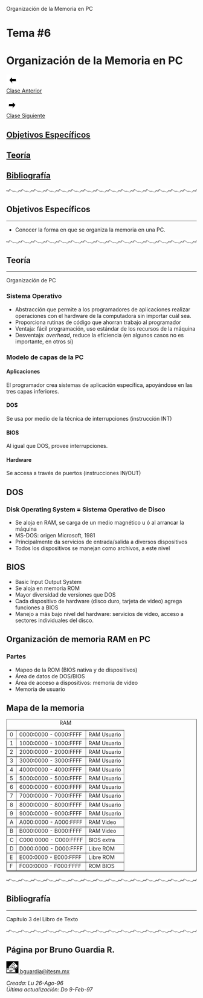  Organización de la Memoria en PC

Tema #6
=======

Organización de la Memoria en PC
================================

[![Sesión Anterior](../../images/anterior.gif)  
Clase Anterior](clase05.md)

[![Sesión Siguiente](../../images/sigue.gif)  
Clase Siguiente](../Temas/clase07.md)

[Objetivos Específicos](#objetivos-específicos)
----------------------------------

[Teoría](#teoría)
-----------------

[Bibliografía](#bibliografía)
-----------------------

![](../../images/waveline.gif)

## Objetivos Específicos

---------------------

* Conocer la forma en que se organiza la memoria en una PC.

![Línea de separación](../../images/waveline.gif)

## Teoría

------

Organización de PC

### Sistema Operativo

* Abstracción que permite a los programadores de aplicaciones realizar operaciones con el hardware de la computadora sin importar cuál sea.
* Proporciona rutinas de código que ahorran trabajo al programador
* Ventaja: fácil programación, uso estándar de los recursos de la máquina
* Desventaja: _overhead_, reduce la eficiencia (en algunos casos no es importante, en otros sí)

### Modelo de capas de la PC

#### Aplicaciones

El programador crea sistemas de aplicación específica, apoyándose en las tres capas inferiores.

#### DOS

Se usa por medio de la técnica de interrupciones (instrucción INT)

#### BIOS

Al igual que DOS, provee interrupciones.

#### Hardware

Se accesa a través de puertos (instrucciones IN/OUT)

DOS
---

### Disk Operating System = Sistema Operativo de Disco

* Se aloja en RAM, se carga de un medio magnético u ó al arrancar la máquina
* MS-DOS: origen Microsoft, 1981
* Principalmente da servicios de entrada/salida a diversos dispositivos
* Todos los dispositivos se manejan como archivos, a este nivel

BIOS
----

* Basic Input Output System
* Se aloja en memoria ROM
* Mayor diversidad de versiones que DOS
* Cada dispositivo de hardware (disco duro, tarjeta de video) agrega funciones a BIOS
* Manejo a más bajo nivel del hardware: servicios de video, acceso a sectores individuales del disco.

Organización de memoria RAM en PC
---------------------------------

### Partes

* Mapeo de la ROM (BIOS nativa y de dispositivos)
* Área de datos de DOS/BIOS
* Área de acceso a dispositivos: memoria de video
* Memoria de usuario

## Mapa de la memoria

<table border="1" cellpadding="2"><caption align="top">RAM</caption>

<tbody>

<tr>

<td>0</td>

<td>0000:0000 - 0000:FFFF</td>

<td>RAM Usuario</td>

</tr>

<tr>

<td>1</td>

<td>1000:0000 - 1000:FFFF</td>

<td>RAM Usuario</td>

</tr>

<tr>

<td>2</td>

<td>2000:0000 - 2000:FFFF</td>

<td>RAM Usuario</td>

</tr>

<tr>

<td>3</td>

<td>3000:0000 - 3000:FFFF</td>

<td>RAM Usuario</td>

</tr>

<tr>

<td>4</td>

<td>4000:0000 - 4000:FFFF</td>

<td>RAM Usuario</td>

</tr>

<tr>

<td>5</td>

<td>5000:0000 - 5000:FFFF</td>

<td>RAM Usuario</td>

</tr>

<tr>

<td>6</td>

<td>6000:0000 - 6000:FFFF</td>

<td>RAM Usuario</td>

</tr>

<tr>

<td>7</td>

<td>7000:0000 - 7000:FFFF</td>

<td>RAM Usuario</td>

</tr>

<tr>

<td>8</td>

<td>8000:0000 - 8000:FFFF</td>

<td>RAM Usuario</td>

</tr>

<tr>

<td>9</td>

<td>9000:0000 - 9000:FFFF</td>

<td>RAM Usuario</td>

</tr>

<tr>

<td>A</td>

<td>A000:0000 - A000:FFFF</td>

<td>RAM Video</td>

</tr>

<tr>

<td>B</td>

<td>B000:0000 - B000:FFFF</td>

<td>RAM Video</td>

</tr>

<tr>

<td>C</td>

<td>C000:0000 - C000:FFFF</td>

<td>BIOS extra</td>

</tr>

<tr>

<td>D</td>

<td>D000:0000 - D000:FFFF</td>

<td>Libre ROM</td>

</tr>

<tr>

<td>E</td>

<td>E000:0000 - E000:FFFF</td>

<td>Libre ROM</td>

</tr>

<tr>

<td>F</td>

<td>F000:0000 - F000:FFFF</td>

<td>ROM BIOS</td>

</tr>

</tbody>

</table>

![Línea de separación](../../images/waveline.gif)

## Bibliografía

------------

Capítulo 3 del Libro de Texto

![Línea de separación](../../images/waveline.gif)

## Página por Bruno Guardia R.

 [![Correo](../../images/mail.gif) bguardia@itesm.mx](mailto:bguardia@campus.ccm.itesm.mx)

_Creada: Lu 26-Ago-96_  
_Última actualización: Do 9-Feb-97_
